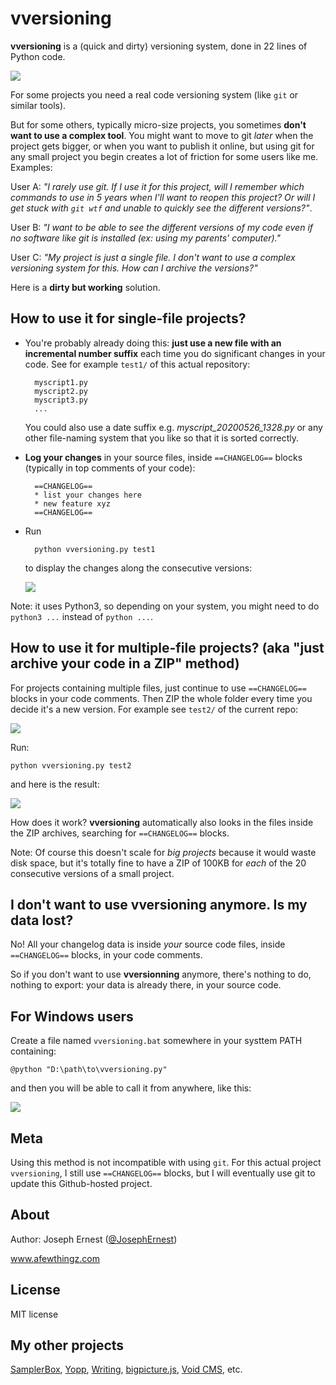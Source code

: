 # vversioning 


**vversioning** is a (quick and dirty) versioning system, done in 22 lines of Python code.

![](https://i.imgur.com/hzu7ERc.png)

For some projects you need a real code versioning system (like `git` or similar tools).

But for some others, typically micro-size projects, you sometimes **don't want to use a complex tool**. You might want to move to git *later* when the project gets bigger, or when you want to publish it online, but using git for any small project you begin creates a lot of friction for some users like me. Examples:

User A: *"I rarely use git. If I use it for this project, will I remember which commands to use in 5 years when I'll want to reopen this project? Or will I get stuck with `git wtf` and unable to quickly see the different versions?"*.

User B: *"I want to be able to see the different versions of my code even if no software like git is installed (ex: using my parents' computer)."*

User C: *"My project is just a single file. I don't want to use a complex versioning system for this. How can I archive the versions?"*

Here is a **dirty but working** solution.

## How to use it for single-file projects?

* You're probably already doing this: **just use a new file with an incremental number suffix** each time you do significant changes in your code. See for example `test1/` of this actual repository:

        myscript1.py
        myscript2.py
        myscript3.py
        ...
        
    You could also use a date suffix e.g. *myscript_20200526_1328.py* or any other file-naming system that you like so that it is sorted correctly.

* **Log your changes** in your source files, inside `==CHANGELOG==` blocks (typically in top comments of your code):

        ==CHANGELOG==
        * list your changes here
        * new feature xyz
        ==CHANGELOG==

* Run 

        python vversioning.py test1

     to display the changes along the consecutive versions:
     
     ![](https://i.imgur.com/hzu7ERc.png)
     
     
Note: it uses Python3, so depending on your system, you might need to do `python3 ...` instead of `python ...`.

## How to use it for multiple-file projects? (aka "just archive your code in a ZIP" method)

For projects containing multiple files, just continue to use `==CHANGELOG==` blocks in your code comments. Then ZIP the whole folder every time you decide it's a new version. For example see `test2/` of the current repo:

![](https://i.imgur.com/03pFG3C.png)

Run:

    python vversioning.py test2
    
and here is the result:

![](https://i.imgur.com/xSR7zKp.png)

How does it work? **vversioning** automatically also looks in the files inside the ZIP archives, searching for `==CHANGELOG==` blocks.

Note: Of course this doesn't scale for *big projects* because it would waste disk space, but it's totally fine to have a ZIP of 100KB for *each* of the 20 consecutive versions of a small project.

## I don't want to use vversioning anymore. Is my data lost?

No! All your changelog data is inside *your* source code files, inside `==CHANGELOG==` blocks, in your code comments.

So if you don't want to use **vversionning** anymore, there's nothing to do, nothing to export: your data is already there, in your source code.

## For Windows users

Create a file named `vversioning.bat` somewhere in your systtem PATH containing:

    @python "D:\path\to\vversioning.py"

and then you will be able to call it from anywhere, like this:

![](https://i.imgur.com/N2Jb2nS.png)
    

## Meta

Using this method is not incompatible with using `git`. For this actual project `vversioning`, I still use `==CHANGELOG==` blocks, but I will eventually use git to update this Github-hosted project.

## About

Author: Joseph Ernest ([@JosephErnest](http:/twitter.com/JosephErnest))

www.afewthingz.com

## License

MIT license

## My other projects

[SamplerBox](https://github.com/josephernest/SamplerBox), [Yopp](https://github.com/josephernest/Yopp), [Writing](https://github.com/josephernest/writing), [bigpicture.js](https://github.com/josephernest/bigpicture.js), [Void CMS](https://github.com/josephernest/void), etc.
